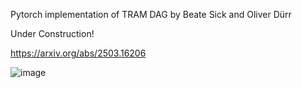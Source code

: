 Pytorch implementation of TRAM DAG by Beate Sick and Oliver Dürr

Under Construction!

https://arxiv.org/abs/2503.16206


![image](https://github.com/user-attachments/assets/c3396efd-bc30-4e0b-a947-d1908a3285d0)
